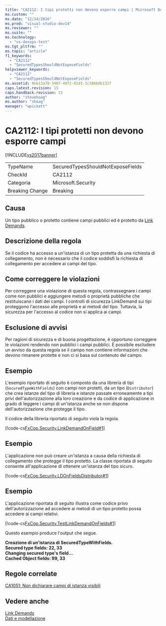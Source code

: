 ```yaml
---
title: "CA2112: I tipi protetti non devono esporre campi | Microsoft Docs"
ms.custom: ""
ms.date: "12/14/2016"
ms.prod: "visual-studio-dev14"
ms.reviewer: ""
ms.suite: ""
ms.technology: 
  - "vs-devops-test"
ms.tgt_pltfrm: ""
ms.topic: "article"
f1_keywords: 
  - "CA2112"
  - "SecuredTypesShouldNotExposeFields"
helpviewer_keywords: 
  - "CA2112"
  - "SecuredTypesShouldNotExposeFields"
ms.assetid: 9eb13a78-3487-49f2-81d1-3c3866db132f
caps.latest.revision: 15
caps.handback.revision: 15
author: "stevehoag"
ms.author: "shoag"
manager: "wpickett"
---
```

# CA2112: I tipi protetti non devono esporre campi
[!INCLUDE[vs2017banner](../code-quality/includes/vs2017banner.md)]

|||  
|-|-|  
|TypeName|SecuredTypesShouldNotExposeFields|  
|CheckId|CA2112|  
|Categoria|Microsoft.Security|  
|Breaking Change|Breaking|  
  
## Causa  
 Un tipo pubblico o protetto contiene campi pubblici ed è protetto da [Link Demands](../Topic/Link%20Demands.md).  
  
## Descrizione della regola  
 Se il codice ha accesso a un'istanza di un tipo protetta da una richiesta di collegamento, non è necessario che il codice soddisfi la richiesta di collegamento per accedere ai campi del tipo.  
  
## Come correggere le violazioni  
 Per correggere una violazione di questa regola, contrassegnare i campi come non pubblici e aggiungere metodi o proprietà pubbliche che restituiscano i dati dei campi.  I controlli di sicurezza LinkDemand sui tipi proteggono l'accesso alle proprietà e ai metodi del tipo.  Tuttavia, la sicurezza per l'accesso al codice non si applica ai campi.  
  
## Esclusione di avvisi  
 Per ragioni di sicurezza e di buona progettazione, è opportuno correggere le violazioni rendendo non pubblici i campi pubblici.  È possibile escludere un avviso da questa regola se il campo non contiene informazioni che devono rimanere protette e non ci si basa sul contenuto del campo.  
  
## Esempio  
 L'esempio riportato di seguito è composto da una libreria di tipi \(`SecuredTypeWithFields`\) con campi non protetti, da un tipo \(`Distributor`\) che crea istanze del tipo di libreria e istanze passate erroneamente a tipi privi dell'autorizzazione alla loro creazione e da codice di applicazione in grado di leggere i campi di un'istanza anche se non dispone dell'autorizzazione che protegge il tipo.  
  
 Il codice della libreria riportato di seguito viola la regola.  
  
 [!code-cs[FxCop.Security.LinkDemandOnField#1](../code-quality/codesnippet/CSharp/ca2112-secured-types-should-not-expose-fields_1.cs)]  
  
## Esempio  
 L'applicazione non può creare un'istanza a causa della richiesta di collegamento che protegge il tipo protetto.  La classe riportata di seguito consente all'applicazione di ottenere un'istanza del tipo sicuro.  
  
 [!code-cs[FxCop.Security.LDOnFieldsDistributor#1](../code-quality/codesnippet/CSharp/ca2112-secured-types-should-not-expose-fields_2.cs)]  
  
## Esempio  
 L'applicazione riportata di seguito illustra come codice privo dell'autorizzazione ad accedere ai metodi di un tipo protetto possa accedere ai campi relativi.  
  
 [!code-cs[FxCop.Security.TestLinkDemandOnFields#1](../code-quality/codesnippet/CSharp/ca2112-secured-types-should-not-expose-fields_3.cs)]  
  
 Questo esempio produce l'output che segue.  
  
  **Creazione di un'istanza di SecuredTypeWithFields.**  
**Secured type fields: 22, 33**  
**Changing secured type's field...**  
**Cached Object fields: 99, 33**   
## Regole correlate  
 [CA1051: Non dichiarare campi di istanza visibili](../code-quality/ca1051-do-not-declare-visible-instance-fields.md)  
  
## Vedere anche  
 [Link Demands](../Topic/Link%20Demands.md)   
 [Dati e modellazione](../Topic/Data%20and%20Modeling%20in%20the%20.NET%20Framework.md)